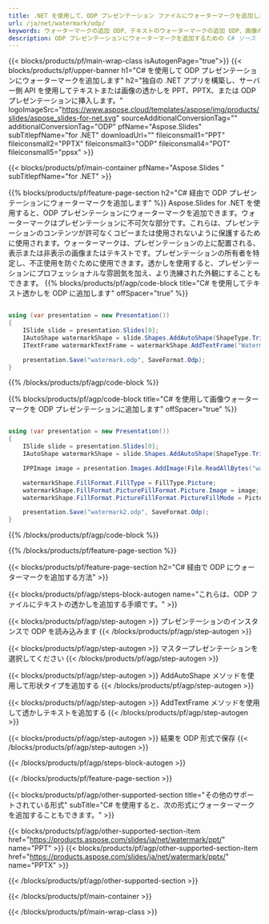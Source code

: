 ```yaml
---
title: .NET を使用して、ODP プレゼンテーション ファイルにウォーターマークを追加します
url: /ja/net/watermark/odp/
keywords: ウォーターマークの追加 ODP、テキストのウォーターマークの追加 ODP、画像のウォーターマークの追加 ODP
description: ODP プレゼンテーションにウォーターマークを追加するための C# ソース コード。
---
```


{{< blocks/products/pf/main-wrap-class isAutogenPage="true">}}
{{< blocks/products/pf/upper-banner h1="C# を使用して ODP プレゼンテーションにウォーターマークを追加します" h2="独自の .NET アプリを構築し、サーバー側 API を使用してテキストまたは画像の透かしを PPT、PPTX、または ODP プレゼンテーションに挿入します。" logoImageSrc="https://www.aspose.cloud/templates/aspose/img/products/slides/aspose_slides-for-net.svg" sourceAdditionalConversionTag="" additionalConversionTag="ODP" pfName="Aspose.Slides" subTitlepfName="for .NET" downloadUrl="" fileiconsmall1="PPT" fileiconsmall2="PPTX" fileiconsmall3="ODP" fileiconsmall4="POT" fileiconsmall5="ppsx" >}}

{{< blocks/products/pf/main-container pfName="Aspose.Slides " subTitlepfName="for .NET" >}}

{{% blocks/products/pf/feature-page-section  h2="C# 経由で ODP プレゼンテーションにウォーターマークを追加します" %}}
Aspose.Slides for .NET を使用すると、ODP プレゼンテーションにウォーターマークを追加できます。ウォーターマークはプレゼンテーションに不可欠な部分です。これらは、プレゼンテーションのコンテンツが許可なくコピーまたは使用されないように保護するために使用されます。ウォーターマークは、プレゼンテーションの上に配置される、表示または非表示の画像またはテキストです。プレゼンテーションの所有者を特定し、不正使用を防ぐために使用できます。透かしを使用すると、プレゼンテーションにプロフェッショナルな雰囲気を加え、より洗練された外観にすることもできます。 
{{% blocks/products/pf/agp/code-block title="C# を使用してテキスト透かしを ODP に追加します" offSpacer="true" %}}

```cs

using (var presentation = new Presentation())
{
    ISlide slide = presentation.Slides[0];
    IAutoShape watermarkShape = slide.Shapes.AddAutoShape(ShapeType.Triangle, 0, 0, 0, 0);
    ITextFrame watermarkTextFrame = watermarkShape.AddTextFrame("Watermark");

    presentation.Save("watermark.odp", SaveFormat.Odp);
}
```

{{% /blocks/products/pf/agp/code-block %}}

{{% blocks/products/pf/agp/code-block title="C# を使用して画像ウォーターマークを ODP プレゼンテーションに追加します" offSpacer="true" %}}

```cs

using (var presentation = new Presentation())
{
    ISlide slide = presentation.Slides[0];
    IAutoShape watermarkShape = slide.Shapes.AddAutoShape(ShapeType.Triangle, 0, 0, 0, 0);

    IPPImage image = presentation.Images.AddImage(File.ReadAllBytes("watermark.png"));

    watermarkShape.FillFormat.FillType = FillType.Picture;
    watermarkShape.FillFormat.PictureFillFormat.Picture.Image = image;
    watermarkShape.FillFormat.PictureFillFormat.PictureFillMode = PictureFillMode.Stretch;

    presentation.Save("watermark2.odp", SaveFormat.Odp);
}
```

{{% /blocks/products/pf/agp/code-block %}}

{{% /blocks/products/pf/feature-page-section %}}

{{< blocks/products/pf/feature-page-section  h2="C# 経由で ODP にウォーターマークを追加する方法" >}}

{{< blocks/products/pf/agp/steps-block-autogen name="これらは、ODP ファイルにテキストの透かしを追加する手順です。" >}}

{{< blocks/products/pf/agp/step-autogen >}}
プレゼンテーションのインスタンスで ODP を読み込みます
{{< /blocks/products/pf/agp/step-autogen >}}

{{< blocks/products/pf/agp/step-autogen >}}
マスタープレゼンテーションを選択してください
{{< /blocks/products/pf/agp/step-autogen >}}

{{< blocks/products/pf/agp/step-autogen >}}
AddAutoShape メソッドを使用して形状タイプを追加する
{{< /blocks/products/pf/agp/step-autogen >}}

{{< blocks/products/pf/agp/step-autogen >}}
AddTextFrame メソッドを使用して透かしテキストを追加する
{{< /blocks/products/pf/agp/step-autogen >}}

{{< blocks/products/pf/agp/step-autogen >}}
結果を ODP 形式で保存
{{< /blocks/products/pf/agp/step-autogen >}}

{{< /blocks/products/pf/agp/steps-block-autogen >}}

{{< /blocks/products/pf/feature-page-section >}}

{{< blocks/products/pf/agp/other-supported-section title="その他のサポートされている形式" subTitle="C# を使用すると、次の形式にウォーターマークを追加することもできます。" >}}

{{< blocks/products/pf/agp/other-supported-section-item href="https://products.aspose.com/slides/ja/net/watermark/ppt/" name="PPT" >}}
{{< blocks/products/pf/agp/other-supported-section-item href="https://products.aspose.com/slides/ja/net/watermark/pptx/" name="PPTX" >}}


{{< /blocks/products/pf/agp/other-supported-section >}}

{{< /blocks/products/pf/main-container >}}
    
{{< /blocks/products/pf/main-wrap-class >}}
